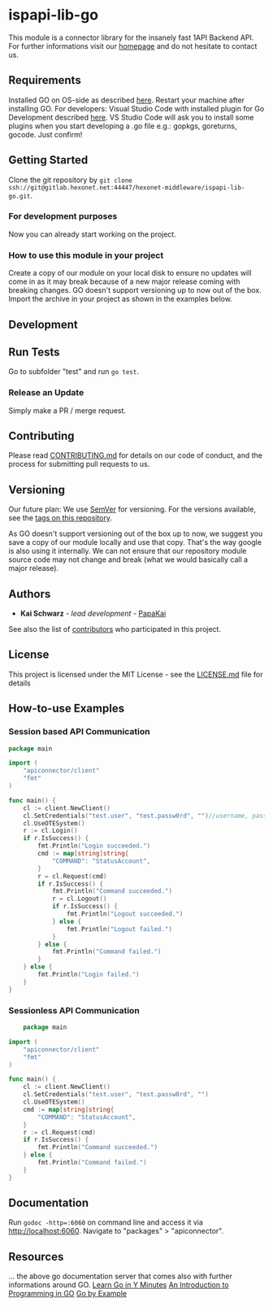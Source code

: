 # ispapi-lib-go

This module is a connector library for the insanely fast 1API Backend API. For further informations visit our [homepage](http://1api.net) and do not hesitate to contact us.

## Requirements

Installed GO on OS-side as described [here](https://golang.org/doc/install). Restart your machine after installing GO.
For developers: Visual Studio Code with installed plugin for Go Development described [here](https://code.visualstudio.com/docs/languages/go).
VS Studio Code will ask you to install some plugins when you start developing a .go file e.g.: gopkgs, goreturns, gocode. Just confirm!

## Getting Started

Clone the git repository by `git clone ssh://git@gitlab.hexonet.net:44447/hexonet-middleware/ispapi-lib-go.git`.

### For development purposes

Now you can already start working on the project.

### How to use this module in your project

Create a copy of our module on your local disk to ensure no updates will come in as it may break because of a new major release coming with breaking changes. GO doesn't support versioning up to now out of the box.
Import the archive in your project as shown in the examples below.

## Development

## Run Tests

Go to subfolder "test" and run `go test`.

### Release an Update

Simply make a PR / merge request.

## Contributing

Please read [CONTRIBUTING.md](https://gitlab.hexonet.net/hexonet-middleware/ispapi-lib-go/blob/master/CONTRIBUTING.md) for details on our code of conduct, and the process for submitting pull requests to us.

## Versioning

Our future plan:
We use [SemVer](http://semver.org/) for versioning. For the versions available, see the [tags on this repository](https://gitlab.hexonet.net/hexonet-middleware/ispapi-lib-go/tags).

As GO doesn't support versioning out of the box up to now, we suggest you save a copy of our module locally and use that copy.
That's the way google is also using it internally. We can not ensure that our repository module source code may not change and break (what we would basically call a major release).

## Authors

* **Kai Schwarz** - *lead development* - [PapaKai](https://github.com/papakai)

See also the list of [contributors](https://gitlab.hexonet.net/hexonet-middleware/ispapi-lib-go/graphs/master) who participated in this project.

## License

This project is licensed under the MIT License - see the [LICENSE.md](LICENSE.md) file for details

## How-to-use Examples

### Session based API Communication

```go
package main

import (
    "apiconnector/client"
    "fmt"
)

func main() {
    cl := client.NewClient()
    cl.SetCredentials("test.user", "test.passw0rd", "")//username, password, otp code (2FA)
    cl.UseOTESystem()
    r := cl.Login()
    if r.IsSuccess() {
        fmt.Println("Login succeeded.")
        cmd := map[string]string{
            "COMMAND": "StatusAccount",
        }
        r = cl.Request(cmd)
        if r.IsSuccess() {
            fmt.Println("Command succeeded.")
            r = cl.Logout()
            if r.IsSuccess() {
                fmt.Println("Logout succeeded.")
            } else {
                fmt.Println("Logout failed.")
            }
        } else {
            fmt.Println("Command failed.")
        }
    } else {
        fmt.Println("Login failed.")
    }
}
```

### Sessionless API Communication

```go
    package main

import (
    "apiconnector/client"
    "fmt"
)

func main() {
    cl := client.NewClient()
    cl.SetCredentials("test.user", "test.passw0rd", "")
    cl.UseOTESystem()
    cmd := map[string]string{
        "COMMAND": "StatusAccount",
    }
    r := cl.Request(cmd)
    if r.IsSuccess() {
        fmt.Println("Command succeeded.")
    } else {
        fmt.Println("Command failed.")
    }
}
```

## Documentation

Run `godoc -http=:6060` on command line and access it via [http://localhost:6060](http://localhost:6060).
Navigate to "packages" > "apiconnector".

## Resources

... the above go documentation server that comes also with further informations around GO.
[Learn Go in Y Minutes](https://learnxinyminutes.com/docs/go/)
[An Introduction to Programming in GO](https://www.golang-book.com/books/intro)
[Go by Example](https://gobyexample.com/)